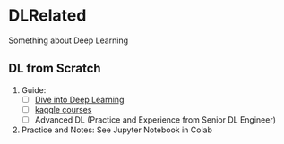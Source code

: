 # DLRelated
Something about Deep Learning

## DL from Scratch
1. Guide:
   - [ ] [Dive into Deep Learning](https://zh.d2l.ai/chapter_preface/index.html)
   - [ ] [kaggle courses](https://www.kaggle.com/learn)
   - [ ] Advanced DL (Practice and Experience from Senior DL Engineer)
3. Practice and Notes: See Jupyter Notebook in Colab


